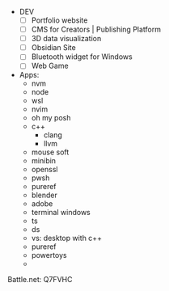 - DEV
	- [ ] Portfolio website
	- [ ] CMS for Creators | Publishing Platform
	- [ ] 3D data visualization
	- [ ] Obsidian Site
	- [ ] Bluetooth widget for Windows
	- [ ] Web Game

- Apps:
	- nvm
	- node
	- wsl
	- nvim
	- oh my posh
	- c++
		- clang
		- llvm
	- mouse soft
	- minibin
	- openssl
	- pwsh
	- pureref
	- blender
	- adobe
	- terminal windows
	- ts
	- ds
	- vs: desktop with c++
	- pureref
	- powertoys
	- 

Battle.net: Q7FVHC